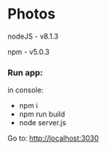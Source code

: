 # Photos

nodeJS - v8.1.3

npm - v5.0.3

### Run app:

in console:

 - npm i
 - npm run build
 - node server.js
 
Go to:
[http://localhost:3030](http://localhost:3030)
